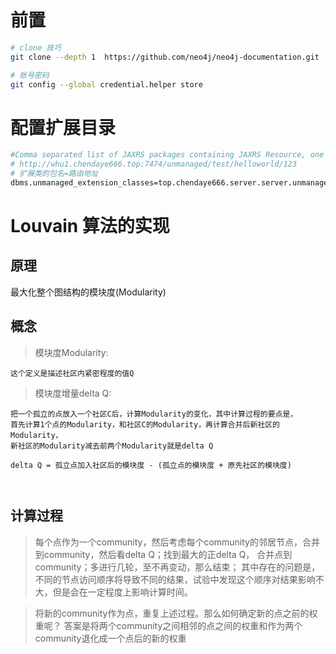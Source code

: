 # 前置

```bash 
# clone 技巧
git clone --depth 1  https://github.com/neo4j/neo4j-documentation.git

# 账号密码
git config --global credential.helper store
```



# 配置扩展目录

```bash
#Comma separated list of JAXRS packages containing JAXRS Resource, one package name for each mountpoint.
# http://whu1.chendaye666.top:7474/unmanaged/test/helloworld/123 
# 扩展类的包名=路由地址
dbms.unmanaged_extension_classes=top.chendaye666.server.server.unmanaged=/unmanaged/test
```


# Louvain 算法的实现

## 原理

最大化整个图结构的模块度(Modularity)

## 概念

> 模块度Modularity: 

```
这个定义是描述社区内紧密程度的值Q
```

> 模块度增量delta Q: 
```
把一个孤立的点放入一个社区C后，计算Modularity的变化，其中计算过程的要点是，
首先计算1个点的Modularity，和社区C的Modularity，再计算合并后新社区的Modularity，
新社区的Modularity减去前两个Modularity就是delta Q

delta Q = 孤立点加入社区后的模块度 - (孤立点的模块度 + 原先社区的模块度)



```

## 计算过程

> 每个点作为一个community，然后考虑每个community的邻居节点，合并到community，然后看delta Q；找到最大的正delta Q，
> 合并点到community；多进行几轮，至不再变动，那么结束；
> 其中存在的问题是，不同的节点访问顺序将导致不同的结果，试验中发现这个顺序对结果影响不大，但是会在一定程度上影响计算时间。


> 将新的community作为点，重复上述过程。那么如何确定新的点之前的权重呢？
> 答案是将两个community之间相邻的点之间的权重和作为两个community退化成一个点后的新的权重

